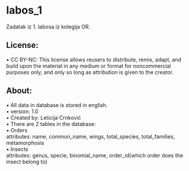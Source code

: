 # labos_1
Zadatak iz 1. labosa iz kolegija OR.

## License:<br />
• CC BY-NC: This license allows reusers to distribute, remix, 
  adapt, and build upon the material in any medium or format for noncommercial purposes only, 
  and only so long as attribution is given to the creator. 

## About:<br />
• All data in database is stored in english.<br />
• version: 1.0<br />
• Created by: Leticija Crnković<br />
• There are 2 tables in the database:<br />
  • Orders<br />
    attributes: name, common_name, wings, total_species, total_families, metamorphosis<br />
  • Insects<br />
    attributes: genus, specie, binomial_name, order_id(which order does the insect belong to)<br />

